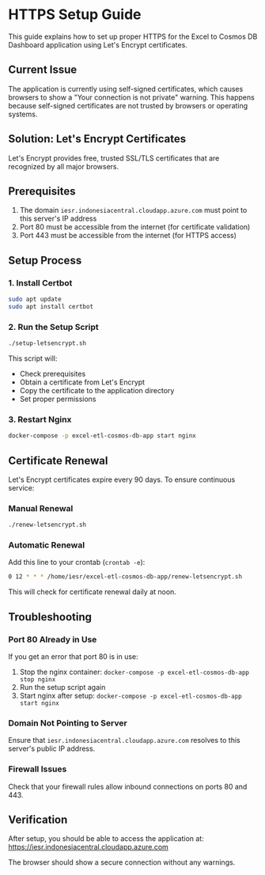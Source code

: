 # HTTPS Setup Guide

This guide explains how to set up proper HTTPS for the Excel to Cosmos DB Dashboard application using Let's Encrypt certificates.

## Current Issue

The application is currently using self-signed certificates, which causes browsers to show a "Your connection is not private" warning. This happens because self-signed certificates are not trusted by browsers or operating systems.

## Solution: Let's Encrypt Certificates

Let's Encrypt provides free, trusted SSL/TLS certificates that are recognized by all major browsers.

## Prerequisites

1. The domain `iesr.indonesiacentral.cloudapp.azure.com` must point to this server's IP address
2. Port 80 must be accessible from the internet (for certificate validation)
3. Port 443 must be accessible from the internet (for HTTPS access)

## Setup Process

### 1. Install Certbot
```bash
sudo apt update
sudo apt install certbot
```

### 2. Run the Setup Script
```bash
./setup-letsencrypt.sh
```

This script will:
- Check prerequisites
- Obtain a certificate from Let's Encrypt
- Copy the certificate to the application directory
- Set proper permissions

### 3. Restart Nginx
```bash
docker-compose -p excel-etl-cosmos-db-app start nginx
```

## Certificate Renewal

Let's Encrypt certificates expire every 90 days. To ensure continuous service:

### Manual Renewal
```bash
./renew-letsencrypt.sh
```

### Automatic Renewal
Add this line to your crontab (`crontab -e`):
```bash
0 12 * * * /home/iesr/excel-etl-cosmos-db-app/renew-letsencrypt.sh
```

This will check for certificate renewal daily at noon.

## Troubleshooting

### Port 80 Already in Use
If you get an error that port 80 is in use:
1. Stop the nginx container: `docker-compose -p excel-etl-cosmos-db-app stop nginx`
2. Run the setup script again
3. Start nginx after setup: `docker-compose -p excel-etl-cosmos-db-app start nginx`

### Domain Not Pointing to Server
Ensure that `iesr.indonesiacentral.cloudapp.azure.com` resolves to this server's public IP address.

### Firewall Issues
Check that your firewall rules allow inbound connections on ports 80 and 443.

## Verification

After setup, you should be able to access the application at:
https://iesr.indonesiacentral.cloudapp.azure.com

The browser should show a secure connection without any warnings.